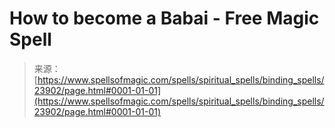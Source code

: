 <!--yml
category: 未分类
date: 2024-06-12 19:09:25
-->

# How to become a Babai - Free Magic Spell

> 来源：[https://www.spellsofmagic.com/spells/spiritual_spells/binding_spells/23902/page.html#0001-01-01](https://www.spellsofmagic.com/spells/spiritual_spells/binding_spells/23902/page.html#0001-01-01)